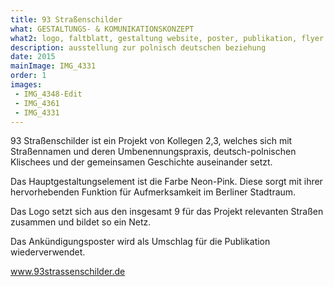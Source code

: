 ```yaml
---
title: 93 Straßenschilder
what: GESTALTUNGS- & KOMUNIKATIONSKONZEPT
what2: logo, faltblatt, gestaltung website, poster, publikation, flyer
description: ausstellung zur polnisch deutschen beziehung
date: 2015
mainImage: IMG_4331
order: 1
images:
 - IMG_4348-Edit
 - IMG_4361
 - IMG_4331
---
```


93 Straßenschilder ist ein Projekt von Kollegen 2,3, welches sich mit Straßennamen und deren Umbenennungspraxis, deutsch-polnischen Klischees und der gemeinsamen Geschichte auseinander setzt.

Das Hauptgestaltungselement ist die Farbe Neon-Pink. Diese sorgt mit ihrer hervorhebenden Funktion für Aufmerksamkeit im Berliner Stadtraum.

Das Logo setzt sich aus den insgesamt 9 für das Projekt relevanten Straßen zusammen und bildet so ein Netz.

Das Ankündigungsposter wird als Umschlag für die Publikation wiederverwendet.

www.93strassenschilder.de
